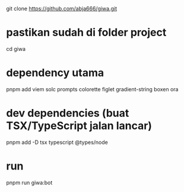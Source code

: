 git clone https://github.com/abja666/giwa.git

# pastikan sudah di folder project
cd giwa

# dependency utama
pnpm add viem solc prompts colorette figlet gradient-string boxen ora

# dev dependencies (buat TSX/TypeScript jalan lancar)
pnpm add -D tsx typescript @types/node

# run
pnpm run giwa:bot

